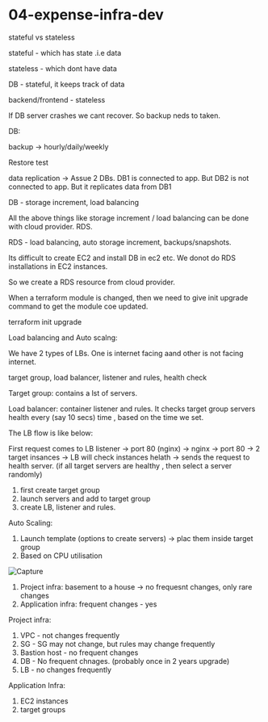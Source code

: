 # 04-expense-infra-dev
stateful vs stateless

stateful - which has state .i.e data

stateless - which dont have data

DB - stateful, it keeps track of data

backend/frontend - stateless

If DB server crashes we cant recover. So backup neds to taken.

DB:

backup -> hourly/daily/weekly

Restore test

data replication -> Assue 2 DBs. DB1 is connected to app. But DB2 is not connected to app. But it replicates data from DB1

DB - storage increment, load balancing

All the above things like storage increment / load balancing can be done with cloud provider. RDS.

RDS - load balancing, auto storage increment, backups/snapshots.

Its difficult to create EC2 and install DB in ec2 etc. We donot do RDS installations in EC2 instances.

So we create a RDS resource from cloud provider.


When a terraform module is changed, then we need to give init upgrade command to get the module coe updated.

terraform init upgrade

Load balancing and Auto scalng:

We have 2 types of LBs. One is internet facing aand other is not facing internet.

target group, load balancer, listener and rules, health check

Target group: contains a lst of servers.

Load balancer: container listener and rules. It checks target group servers health every (say 10 secs) time , based on the time we set.

The LB flow is like below:

First request comes to LB listener -> port 80 (nginx) -> nginx -> port 80 -> 2 target insances -> LB will check instances helath -> sends the request to health server. (if all target servers are healthy , then select a server randomly)

1. first create target group
2. launch servers and add to target group
3. create LB, listener and rules.

Auto Scaling:

1. Launch template (options to create servers) -> plac them inside target group
2. Based on CPU utilisation

![Capture](https://github.com/user-attachments/assets/ee84b798-70d6-4ef0-a664-87c8eeae13f3)

1. Project infra: basement to a house -> no frequesnt changes, only rare changes
2. Application infra: frequent changes - yes

Project infra:

1. VPC - not changes frequently
2. SG - SG may not change, but rules may change frequently
3. Bastion host - no frequent changes
4. DB - No frequent chnages. (probably once in 2 years upgrade)
5. LB - no changes frequently

Application Infra:

1. EC2 instances
2. target groups

